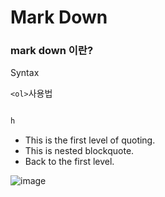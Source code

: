 # Mark Down
### mark down 이란?

Syntax

`<ol>`사용법

```html

h

```

* This is the first level of quoting.
* This is nested blockquote.
* Back to the first level.

![image](https://user-images.githubusercontent.com/36397418/36087503-0cae12a0-1016-11e8-90c6-c99333d1461d.png)